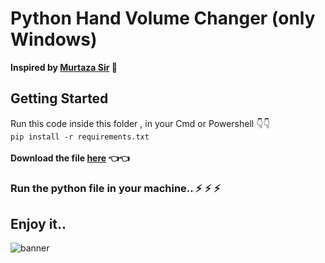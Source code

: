 # Python Hand Volume Changer (only Windows)

**Inspired by [Murtaza Sir](https://www.computervision.zone/courses/advance-computer-vision-with-python/) 🙏**

## Getting Started
Run this code inside this folder , in your Cmd or Powershell 👇👇<br>
```pip install -r requirements.txt```
<br><br>
**Download the file [here](https://github.com/srinikesh2929/python-hand-volume-changer/releases/tag/v1.2) 👈👈**
### Run the python file in your machine.. :zap: :zap: :zap:

## Enjoy it..
![banner](/assets/banner.gif)

